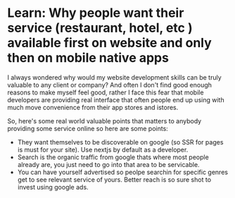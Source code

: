 # Learn: Why people want their service (restaurant, hotel, etc ) available first on website and only then on mobile native apps

I always wondered why would my website development skills can be truly valuable to any client or company? And often I don't find good enough reasons to make myself feel good, rather I face this fear that mobile developers are providing real interface that often people end up using with much move convenience from their app stores and istores.

So, here's some real world valuable points that matters to anybody providing some service online so here are some points:

- They want themselves to be discoverable on google (so SSR for pages is must for your site). Use nextjs by default as a developer.
- Search is the organic traffic from google thats where most people already are, you just need to go into that area to be servicable.
- You can have yourself advertised so peolpe searchin for specific genres get to see relevant service of yours. Better reach is so sure shot to invest using google ads.
